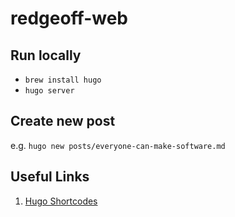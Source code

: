 # redgeoff-web

## Run locally

- `brew install hugo`
- `hugo server`

## Create new post

e.g. `hugo new posts/everyone-can-make-software.md`

## Useful Links

1. [Hugo Shortcodes](https://gohugo.io/content-management/shortcodes/)
